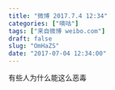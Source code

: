 ```yaml
---
title: "微博 2017.7.4 12:34"
categories: ["嘀咕"]
tags: ["来自微博 weibo.com"]
draft: false
slug: "OmHaZS"
date: "2017-07-04 12:34:00"
---
```


<p>有些人为什么能这么恶毒 ​​​​</p>
